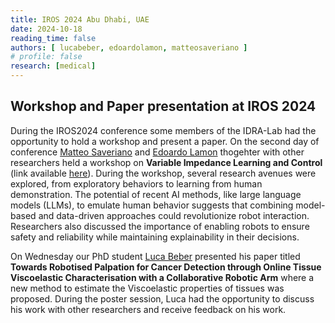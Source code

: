 ```yaml
---
title: IROS 2024 Abu Dhabi, UAE
date: 2024-10-18
reading_time: false
authors: [ lucabeber, edoardolamon, matteosaveriano ]
# profile: false
research: [medical]
---
```


## Workshop and Paper presentation at IROS 2024

<!--more-->

During the IROS2024 conference some members of the IDRA-Lab had the opportunity to hold a workshop and present a paper. On the second day of conference [Matteo Saveriano](/author/matteo-saveriano/) and [Edoardo Lamon](/author/edoardo-lamon/) thogehter with other researchers held a workshop on **Variable Impedance Learning and Control** (link available [here](https://sites.google.com/view/vilc-workshop-iros24/)). During the workshop, several research avenues were explored, from exploratory behaviors to learning from human demonstration. The potential of recent AI methods, like large language models (LLMs), to emulate human behavior suggests that combining model-based and data-driven approaches could revolutionize robot interaction. Researchers also discussed the importance of enabling robots to ensure safety and reliability while maintaining explainability in their decisions. 

On Wednesday our PhD student [Luca Beber](/author/luca-beber/) presented his paper titled **Towards Robotised Palpation for Cancer Detection through Online Tissue Viscoelastic Characterisation with a Collaborative Robotic Arm** where a new method to estimate the Viscoelastic properties of tissues was proposed. During the poster session, Luca had the opportunity to discuss his work with other researchers and receive feedback on his work. 
